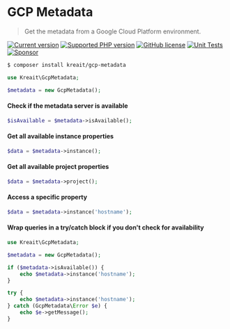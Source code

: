 # GCP Metadata

> Get the metadata from a Google Cloud Platform environment.

[![Current version](https://img.shields.io/packagist/v/kreait/gcp-metadata.svg)](https://packagist.org/packages/kreait/gcp-metadata)
[![Supported PHP version](https://img.shields.io/packagist/php-v/kreait/gcp-metadata.svg)]()
[![GitHub license](https://img.shields.io/github/license/kreait/gcp-metadata-php.svg)](https://github.com/kreait/gcp-metadata-php/blob/main/LICENSE)
[![Unit Tests](https://github.com/kreait/gcp-metadata-php/workflows/Unit%20Tests/badge.svg)](https://github.com/kreait/gcp-metadata-php/actions)
[![Sponsor](https://img.shields.io/static/v1?logo=GitHub&label=Sponsor&message=%E2%9D%A4&color=ff69b4)](https://github.com/sponsors/jeromegamez)

```bash
$ composer install kreait/gcp-metadata
```

```php
use Kreait\GcpMetadata;

$metadata = new GcpMetadata();
```

#### Check if the metadata server is available

```php
$isAvailable = $metadata->isAvailable();
```

#### Get all available instance properties

```php
$data = $metadata->instance();
```

#### Get all available project properties

```php
$data = $metadata->project();
```

#### Access a specific property

```php
$data = $metadata->instance('hostname');
```

#### Wrap queries in a try/catch block if you don't check for availability

```php
use Kreait\GcpMetadata;

$metadata = new GcpMetadata();

if ($metadata->isAvailable()) {
    echo $metadata->instance('hostname');
}

try {
    echo $metadata->instance('hostname');   
} catch (GcpMetadata\Error $e) {
    echo $e->getMessage();
}
```
